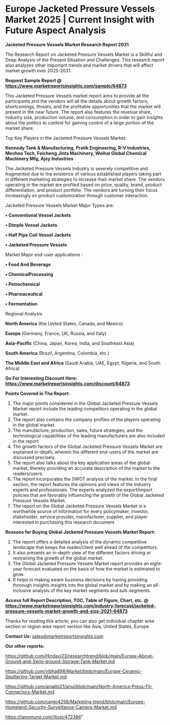 # Europe Jacketed Pressure Vessels Market 2025 | Current Insight with Future Aspect Analysis

<strong>Jacketed Pressure Vessels Market Research Report 2031</strong>

The Research Report on Jacketed Pressure Vessels Market is a Skillful and Deep Analysis of the Present Situation and Challenges. This research report also analyzes other important trends and market drivers that will affect market growth over 2025-2031.

<strong>Request Sample Report @ <a href=https://www.marketreportsinsights.com/sample/64873>https://www.marketreportsinsights.com/sample/64873</a></strong>

This Jacketed Pressure Vessels market report aims to provide all the participants and the vendors will all the details about growth factors, shortcomings, threats, and the profitable opportunities that the market will present in the near future. The report also features the revenue share, industry size, production volume, and consumption in order to gain insights about the politics to contest for gaining control of a large portion of the market share.

Top Key Players in the Jacketed Pressure Vessels Market:

<strong>Kennedy Tank & Manufacturing, Pratik Engineering, R-V Industries, Mechno Tech, Feicheng Jinta Machinery, Weihai Global Chemical Machinery Mfg, Ajey Industries</strong>

The Jacketed Pressure Vessels Industry is severely competitive and fragmented due to the existence of various established players taking part in different marketing strategies to increase their market share. The vendors operating in the market are profiled based on price, quality, brand, product differentiation, and product portfolio. The vendors are turning their focus increasingly on product customization through customer interaction.

Jacketed Pressure Vessels Market Major Types are:

<strong>• Conventional Vessel Jackets

• Dimple Vessel Jackets

• Half Pipe Coil Vessel Jackets

• Jacketed Pressure Vessels</strong>

Market Major end-user applications :

<strong>• Food And Beverage

• ChemicalProcessing

• Petrochemical

• Pharmaceutical

• Fermentation</strong>

Regional Analysis

</u><strong><b>North America</b></strong> (the United States, Canada, and Mexico)

<strong><b>Europe </b></strong>(Germany, France, UK, Russia, and Italy)

<strong><b>Asia-Pacific</b></strong> (China, Japan, Korea, India, and Southeast Asia)

<strong><b>South America</b></strong> (Brazil, Argentina, Colombia, etc.)

<strong><b>The Middle East and Africa</b></strong> (Saudi Arabia, UAE, Egypt, Nigeria, and South Africa)

<strong>Go For Interesting Discount Here: <a href=https://www.marketreportsinsights.com/discount/64873>https://www.marketreportsinsights.com/discount/64873</a></strong>

<strong>Points Covered in The Report:</strong>
<ol>
  <li>The major points considered in the Global Jacketed Pressure Vessels Market report include the leading competitors operating in the global market.</li>
  <li>The report also contains the company profiles of the players operating in the global market.</li>
  <li>The manufacture, production, sales, future strategies, and the technological capabilities of the leading manufacturers are also included in the report.</li>
  <li>The growth factors of the Global Jacketed Pressure Vessels Market are explained in-depth, wherein the different end-users of the market are discussed precisely.</li>
  <li>The report also talks about the key application areas of the global market, thereby providing an accurate description of the market to the readers/users.</li>
  <li>The report incorporates the SWOT analysis of the market. In the final section, the report features the opinions and views of the industry experts and professionals. The experts analyzed the export/import policies that are favorably influencing the growth of the Global Jacketed Pressure Vessels Market.</li>
  <li>The report on the Global Jacketed Pressure Vessels Market is a worthwhile source of information for every policymaker, investor, stakeholder, service provider, manufacturer, supplier, and player interested in purchasing this research document.</li>
</ol>
<strong>Reasons for Buying Global Jacketed Pressure Vessels Market Report:</strong>

<ol>
  <li>The report offers a detailed analysis of the dynamic competitive landscape that keeps the reader/client well ahead of the competitors.</li>
  <li>It also presents an in-depth view of the different factors driving or restraining the growth of the global market.</li>
  <li>The Global Jacketed Pressure Vessels Market report provides an eight-year forecast evaluated on the basis of how the market is estimated to grow.</li>
  <li>It helps in making aware business decisions by having providing thorough insights insights into the global market and by making an all-inclusive analysis of the key market segments and sub-segments.</li>
</ol>
<strong>Access full Report Description, TOC, Table of Figure, Chart, etc. @ <a href=https://www.marketreportsinsights.com/industry-forecast/jacketed-pressure-vessels-market-growth-and-size-2021-64873>https://www.marketreportsinsights.com/industry-forecast/jacketed-pressure-vessels-market-growth-and-size-2021-64873</a></strong>


Thanks for reading this article; you can also get individual chapter wise section or region wise report version like Asia, United States, Europe.

<strong>Contact Us:</strong>
sales@marketreportsinsights.com

<strong>Our other reports:</strong>

<a href=https://github.com/Hindavi23/researchtrend/blob/main/Europe-Above-Ground-and-Semi-ground-Storage-Tank-Market.md>https://github.com/Hindavi23/researchtrend/blob/main/Europe-Above-Ground-and-Semi-ground-Storage-Tank-Market.md</a>

<a href=https://github.com/vibha898/Market/blob/main/Europe-Ceramic-Sputtering-Target-Market.md>https://github.com/vibha898/Market/blob/main/Europe-Ceramic-Sputtering-Target-Market.md</a>

<a href=https://github.com/anjaliiii21/anui/blob/main/North-America-Press-Fit-Connectors-Market.md>https://github.com/anjaliiii21/anui/blob/main/North-America-Press-Fit-Connectors-Market.md</a>

<a href=https://github.com/cargo4256/Marketing-trend/blob/main/Europe-Homeland-Security-Surveillance-Camera-Market.md>https://github.com/cargo4256/Marketing-trend/blob/main/Europe-Homeland-Security-Surveillance-Camera-Market.md</a>

<a href=https://tanomuno.com/illust/472386>https://tanomuno.com/illust/472386</a>"
